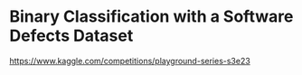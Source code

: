 # Binary Classification with a Software Defects Dataset

https://www.kaggle.com/competitions/playground-series-s3e23
